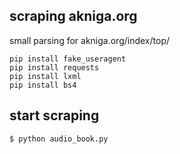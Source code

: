 ## scraping akniga.org
small parsing for akniga.org/index/top/
```
pip install fake_useragent
pip install requests
pip install lxml
pip install bs4
```

## start scraping
```
$ python audio_book.py
```